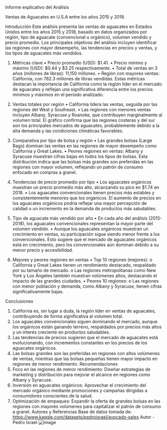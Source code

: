 Informe explicativo del Análisis

Ventas de Aguacates en U.S.A entre los años 2015 y 2018.

Introducción
Este análisis presenta las ventas de aguacates en Estados Unidos entre los años 2015 y 2018, basado en datos organizados por región, tipo de aguacate (convencional u orgánico), volumen vendido y precio promedio. Los principales objetivos del análisis incluyen identificar las regiones con mayor desempeño, las tendencias en precios y ventas, y los tipos de aguacates más vendidos.

1. Métricas clave
•	Precio promedio (USD): $1.41.
•	Precio mínimo y máximo (USD): $0.44 y $3.25 respectivamente.
•	Total de ventas en 3 años (millones de libras): 11,150 millones.
•	Región con mayores ventas: California, con 782.3 millones de libras vendidas.
Estas métricas destacan la importancia de California como la región líder en el mercado de aguacates y reflejan una significativa diferencia entre los precios mínimos y máximos en el período analizado.

2. Ventas totales por región
•	California lidera las ventas, seguida por las regiones del West y Southeast.
•	Las regiones con menores ventas incluyen Albany, Syracuse y Roanoke, que contribuyen marginalmente al volumen total.
El gráfico confirma que las regiones costeras y del sur son los principales mercados de aguacates, probablemente debido a la alta demanda y las condiciones climáticas favorables.

3. Comparativa por tipo de bolsa y región
•	Las grandes bolsas (Large Bags) dominan las ventas en las regiones de mayor desempeño como California y Great Lakes.
•	Peores regiones en ventas: Albany y Syracuse muestran cifras bajas en todos los tipos de bolsas.
Esta distribución indica que las bolsas más grandes son preferidas en las regiones con mayor volumen, reflejando un patrón de consumo enfocado en compras a granel.




4. Tendencias de precio promedio por tipo
•	Los aguacates orgánicos muestran un precio promedio más alto, alcanzando su pico en $1.74 en 2018.
•	Los aguacates convencionales tienen precios más estables y consistentemente menores que los orgánicos.
El aumento de precios en los aguacates orgánicos podría reflejar una mayor percepción de calidad o un incremento en la demanda de productos más saludables.

5. Tipo de aguacate más vendido por año
•	En cada año del análisis (2015-2018), los aguacates convencionales representan la mayor parte del volumen vendido.
•	Aunque los aguacates orgánicos muestran un crecimiento en ventas, su participación sigue siendo menor frente a los convencionales.
Esto sugiere que el mercado de aguacates orgánicos está en crecimiento, pero los convencionales aún dominan debido a su menor precio y accesibilidad.

6. Mejores y peores regiones en ventas
•	Top 10 regiones (mejores):
o	California y Great Lakes tienen un rendimiento destacado, respaldado por su tamaño de mercado.
o	Las regiones metropolitanas como New York y Los Ángeles también muestran volúmenes altos, destacando el impacto de las grandes ciudades.
•	Peores 10 regiones:
o	Las regiones con menor población y demanda, como Albany y Syracuse, tienen cifras significativamente bajas.

Conclusiones
1.	California es, sin lugar a duda, la región líder en ventas de aguacates, contribuyendo de forma significativa al volumen total.
2.	Los aguacates convencionales siguen dominando el mercado, aunque los orgánicos están ganando terreno, respaldados por precios más altos y un interés creciente en productos saludables.
3.	Las tendencias de precios sugieren que el mercado de aguacates está evolucionando, con incrementos constantes en los precios de los aguacates orgánicos.
4.	Las bolsas grandes son las preferidas en regiones con altos volúmenes de ventas, mientras que las bolsas pequeñas tienen mayor impacto en regiones de menor rendimiento.
Recomendaciones
1.	Foco en las regiones de menor rendimiento: Diseñar estrategias de marketing y distribución para mejorar el alcance en regiones como Albany y Syracuse.
2.	Inversión en aguacates orgánicos: Aprovechar el crecimiento del mercado orgánico mediante promociones y campañas dirigidas a consumidores conscientes de la salud.
3.	Optimización de empaques: Expandir la oferta de grandes bolsas en las regiones con mayores volúmenes para capitalizar el patrón de consumo a granel.
Autores y Referencias
Base de datos tomada de:
https://www.kaggle.com/datasets/pedroisrael/avocado-sales
Autor
-Pedro Israel
![image](https://github.com/user-attachments/assets/58de4d0c-1a64-46a0-ad34-fec28777f0ba)
